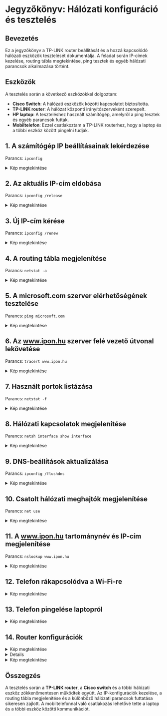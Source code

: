 # Jegyzőkönyv: Hálózati konfiguráció és tesztelés

## Bevezetés

Ez a jegyzőkönyv a TP-LINK router beállítását és a hozzá kapcsolódó hálózati eszközök tesztelését dokumentálja. A feladat során IP-címek kezelése, routing tábla megtekintése, ping tesztek és egyéb hálózati parancsok alkalmazása történt.




## Eszközök
A tesztelés során a következő eszközökkel dolgoztam:
- **Cisco Switch**: A hálózati eszközök közötti kapcsolatot biztosította.
- **TP-LINK router**: A hálózat központi irányítószerveként szerepelt.
- **HP laptop**: A teszteléshez használt számítógép, amelyről a ping tesztek és egyéb parancsok futtak.
- **Mobiltelefon**: Ezzel csatlakoztam a TP-LINK routerhez, hogy a laptop és a többi eszköz között pingelni tudjak.
## 1. A számítógép IP beállításainak lekérdezése
Parancs: `ipconfig`
<details>
  <summary>Kép megtekintése</summary>
  
  <img src="https://sancy1021.github.io/Tavkozles/WLAN/Képernyőkép 2025-02-06 110224.png"/>


</details>

## 2. Az aktuális IP-cím eldobása
Parancs: `ipconfig /release`
<details>

  <summary>Kép megtekintése</summary>

 <img src="https://sancy1021.github.io/Tavkozles/WLAN/Képernyőkép 2025-02-06 112945.png"/>

</details>

## 3. Új IP-cím kérése
Parancs: `ipconfig /renew`
<details>

  <summary>Kép megtekintése</summary>

    <img src="https://sancy1021.github.io/Tavkozles/WLAN/Képernyőkép 2025-02-06 110254.png"/>

</details>

## 4. A routing tábla megjelenítése
Parancs: `netstat -a`
<details>

  <summary>Kép megtekintése</summary>

  <img src="https://sancy1021.github.io/Tavkozles/WLAN/Képernyőkép 2025-02-06 110142.png"/>

</details>

## 5. A microsoft.com szerver elérhetőségének tesztelése
Parancs: `ping microsoft.com`
<details>

  <summary>Kép megtekintése</summary>

  <img src="https://sancy1021.github.io/Tavkozles/WLAN/Képernyőkép 2025-02-06 111720.png"/>

</details>

## 6. Az www.ipon.hu szerver felé vezető útvonal lekövetése
Parancs: `tracert www.ipon.hu`
<details>

  <summary>Kép megtekintése</summary>

  <img src="https://sancy1021.github.io/Tavkozles/WLAN/Képernyőkép 2025-02-06 120050.png"/>

</details>

## 7. Használt portok listázása
Parancs: `netstat -f`
<details>

  <summary>Kép megtekintése</summary>

 <img src="https://sancy1021.github.io/Tavkozles/WLAN/Képernyőkép 2025-02-06 114332.png"/>
 
</details>

## 8. Hálózati kapcsolatok megjelenítése
Parancs: `netsh interface show interface`
<details>

  <summary>Kép megtekintése</summary>

  <img src="https://sancy1021.github.io/Tavkozles/WLAN/Képernyőkép 2025-02-06 115007.png"/>

</details>

## 9. DNS-beállítások aktualizálása
Parancs: `ipconfig /flushdns`
<details>

  <summary>Kép megtekintése</summary>

   <img src="https://sancy1021.github.io/Tavkozles/WLAN/Képernyőkép 2025-02-06 115135.png"/>
   
</details>

## 10. Csatolt hálózati meghajtók megjelenítése
Parancs: `net use`
<details>

  <summary>Kép megtekintése</summary>

  <img src="https://sancy1021.github.io/Tavkozles/WLAN/Képernyőkép 2025-02-06 111209.png"/>

</details>

## 11. A www.ipon.hu tartománynév és IP-cím megjelenítése
Parancs: `nslookup www.ipon.hu`
<details>

  <summary>Kép megtekintése</summary>

  <img src="https://sancy1021.github.io/Tavkozles/WLAN/Képernyőkép 2025-02-06 110954.png"/>

</details>

## 12. Telefon rákapcsolódva a Wi-Fi-re
<details>
  <summary>Kép megtekintése</summary>

  <img src="https://sancy1021.github.io/Tavkozles/WLAN/Screenshot_20250206_103053_WiFi Monitor.jpg"/>
  
</details>

## 13. Telefon pingelése laptopról
<details>
  <summary>Kép megtekintése</summary>

<img src="https://sancy1021.github.io/Tavkozles/WLAN/Screenshot_20250206_103053_WiFi Monitor.jpg"/>
  
</details>

## 14. Router konfigurációk
<details>
  <summary>Kép megtekintése</summary>

<img src="https://sancy1021.github.io/Tavkozles/WLAN/Screenshot_20250206_103053_WiFi Monitor.jpg"/>
  
</details>

<details>

![routercon1](https://github.com/PavlyasB/IPhalo/blob/main/Képek/routerjelszo.png?raw=true)

</details>

<details>

  <summary>Kép megtekintése</summary>

  ![routercon2](https://github.com/PavlyasB/IPhalo/blob/main/Képek/pingletilt.png?raw=true)
  
</details>

## Összegzés
A tesztelés során a **TP-LINK router**, a **Cisco switch** és a többi hálózati eszköz zökkenőmentesen működtek együtt. Az IP-konfigurációk kezelése, a routing tábla megjelenítése és a különböző hálózati parancsok futtatása sikeresen zajlott. A mobiltelefonnal való csatlakozás lehetővé tette a laptop és a többi eszköz közötti kommunikációt.
